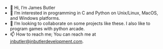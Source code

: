 - 👋 Hi, I’m James Butler
- 👀 I’m interested in programming in C and Python on Unix/Linux, MacOS, and Windows platforms.
- 💞️ I’m looking to collaborate on some projects like these. I also like to program games with python arcade.
- 📫 How to reach me; You can reach me at jnbutler@jnbutlerdevelopment.com.
